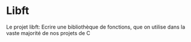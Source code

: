 # Libft

Le projet libft:
Ecrire une bibliothèque de fonctions, que on utilise dans la vaste majorité
de nos projets de C
